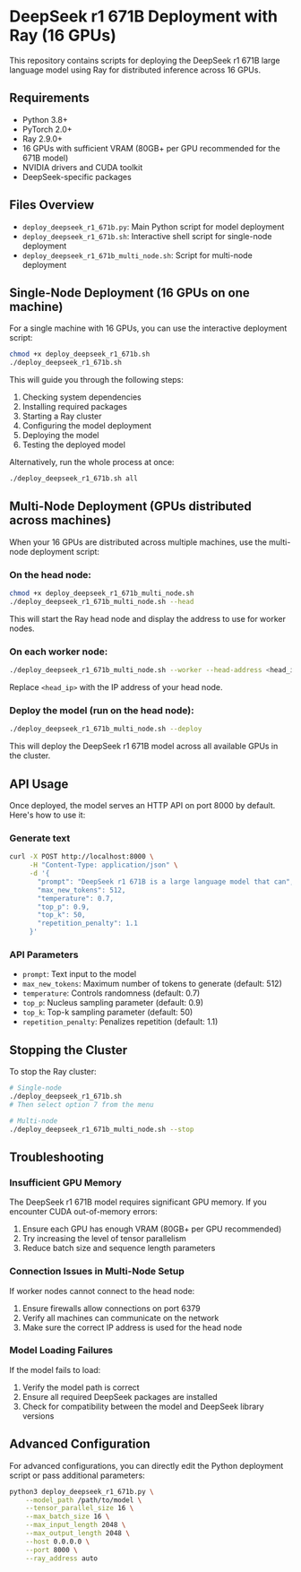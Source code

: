 # DeepSeek r1 671B Deployment with Ray (16 GPUs)

This repository contains scripts for deploying the DeepSeek r1 671B large language model using Ray for distributed inference across 16 GPUs.

## Requirements

- Python 3.8+
- PyTorch 2.0+
- Ray 2.9.0+
- 16 GPUs with sufficient VRAM (80GB+ per GPU recommended for the 671B model)
- NVIDIA drivers and CUDA toolkit
- DeepSeek-specific packages

## Files Overview

- `deploy_deepseek_r1_671b.py`: Main Python script for model deployment
- `deploy_deepseek_r1_671b.sh`: Interactive shell script for single-node deployment
- `deploy_deepseek_r1_671b_multi_node.sh`: Script for multi-node deployment

## Single-Node Deployment (16 GPUs on one machine)

For a single machine with 16 GPUs, you can use the interactive deployment script:

```bash
chmod +x deploy_deepseek_r1_671b.sh
./deploy_deepseek_r1_671b.sh
```

This will guide you through the following steps:
1. Checking system dependencies
2. Installing required packages
3. Starting a Ray cluster
4. Configuring the model deployment
5. Deploying the model
6. Testing the deployed model

Alternatively, run the whole process at once:

```bash
./deploy_deepseek_r1_671b.sh all
```

## Multi-Node Deployment (GPUs distributed across machines)

When your 16 GPUs are distributed across multiple machines, use the multi-node deployment script:

### On the head node:

```bash
chmod +x deploy_deepseek_r1_671b_multi_node.sh
./deploy_deepseek_r1_671b_multi_node.sh --head
```

This will start the Ray head node and display the address to use for worker nodes.

### On each worker node:

```bash
./deploy_deepseek_r1_671b_multi_node.sh --worker --head-address <head_ip>:6379
```

Replace `<head_ip>` with the IP address of your head node.

### Deploy the model (run on the head node):

```bash
./deploy_deepseek_r1_671b_multi_node.sh --deploy
```

This will deploy the DeepSeek r1 671B model across all available GPUs in the cluster.

## API Usage

Once deployed, the model serves an HTTP API on port 8000 by default. Here's how to use it:

### Generate text

```bash
curl -X POST http://localhost:8000 \
     -H "Content-Type: application/json" \
     -d '{
       "prompt": "DeepSeek r1 671B is a large language model that can",
       "max_new_tokens": 512,
       "temperature": 0.7,
       "top_p": 0.9,
       "top_k": 50,
       "repetition_penalty": 1.1
     }'
```

### API Parameters

- `prompt`: Text input to the model
- `max_new_tokens`: Maximum number of tokens to generate (default: 512)
- `temperature`: Controls randomness (default: 0.7)
- `top_p`: Nucleus sampling parameter (default: 0.9)
- `top_k`: Top-k sampling parameter (default: 50)
- `repetition_penalty`: Penalizes repetition (default: 1.1)

## Stopping the Cluster

To stop the Ray cluster:

```bash
# Single-node
./deploy_deepseek_r1_671b.sh
# Then select option 7 from the menu

# Multi-node
./deploy_deepseek_r1_671b_multi_node.sh --stop
```

## Troubleshooting

### Insufficient GPU Memory

The DeepSeek r1 671B model requires significant GPU memory. If you encounter CUDA out-of-memory errors:

1. Ensure each GPU has enough VRAM (80GB+ per GPU recommended)
2. Try increasing the level of tensor parallelism
3. Reduce batch size and sequence length parameters

### Connection Issues in Multi-Node Setup

If worker nodes cannot connect to the head node:

1. Ensure firewalls allow connections on port 6379
2. Verify all machines can communicate on the network
3. Make sure the correct IP address is used for the head node

### Model Loading Failures

If the model fails to load:

1. Verify the model path is correct
2. Ensure all required DeepSeek packages are installed
3. Check for compatibility between the model and DeepSeek library versions

## Advanced Configuration

For advanced configurations, you can directly edit the Python deployment script or pass additional parameters:

```bash
python3 deploy_deepseek_r1_671b.py \
    --model_path /path/to/model \
    --tensor_parallel_size 16 \
    --max_batch_size 16 \
    --max_input_length 2048 \
    --max_output_length 2048 \
    --host 0.0.0.0 \
    --port 8000 \
    --ray_address auto
``` 